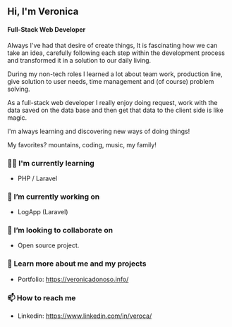 ## Hi, I'm Veronica

#### Full-Stack Web Developer

Always I've had that desire of create things, It is fascinating how we can take an idea, carefully following each step within the development process and transformed it in a solution to our daily living.

During my non-tech roles I learned a lot about team work, production line, give solution to user needs, time management and (of course) problem solving.

As a full-stack web developer I really enjoy doing request, work with the data saved on the data base and then get that data to the client side is like magic.

I'm always learning and discovering new ways of doing things!

My favorites? mountains, coding, music, my family!

### 👩‍💻 I'm currently learning

- PHP / Laravel 

### 🌱 I’m currently working on

- LogApp (Laravel)

### 👯 I’m looking to collaborate on

- Open source project.

### 🔭 Learn more about me and my projects

- Portfolio: https://veronicadonoso.info/

### 📫 How to reach me

- Linkedin: https://www.linkedin.com/in/veroca/

##
